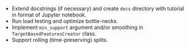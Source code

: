 * Extend docstrings (if necessary) and create `docs` directory with tutorial in format of Jupyter notebook.
* Run load testing and optimize bottle-necks.
* Implement `min_support` argument and/or smoothing in `TargetBasedFeaturesCreator` class.
* Support rolling (time-preserving) splits.
